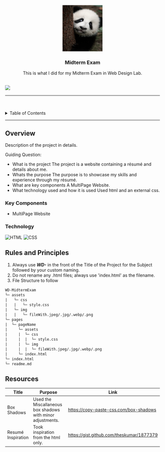 <a name="readme-top">

<br/>

<br />
<div align="center">
  <a href="https://github.com/Darepen/">
  <!-- TODO: If you want to add logo or banner you can add it here -->
    <img src="./assets/img/Panda.jpeg" alt="Panda" width="130" height="150">
  </a>
<!-- TODO: Change Title to the name of the title of your Project -->
  <h3 align="center">Midterm Exam</h3>
</div>
<!-- TODO: Make a short description -->
<div align="center">
This is what I did for my Midterm Exam in Web Design Lab.
</div>

<br />

<!-- TODO: Change the zyx-0314 into your github username  -->
<!-- TODO: Change the WD-Template-Project into the same name of your folder -->
![](https://visit-counter.vercel.app/counter.png?page=Darepen/WD-Seatwork2)

---

<br />
<br />

<!-- TODO: If you want to add more layers for your readme -->
<details>
  <summary>Table of Contents</summary>
  <ol>
    <li>
      <a href="#overview">Overview</a>
      <ol>
        <li>
          <a href="#key-components">Key Components</a>
        </li>
        <li>
          <a href="#technology">Technology</a>
        </li>
      </ol>
    </li>
    <li>
      <a href="#rules-and-principles">Rules and Principles</a>
    </li>
    <li>
      <a href="#resources">Resources</a>
    </li>
  </ol>
</details>

---

## Overview

<!-- TODO: To be changed -->
<!-- The following are just sample -->
Description of the project in details.

Guiding Question:
- What is the project
The project is a website containing a résumé and details about me.
- Whats the purpose
The purpose is to showcase my skills and experience through my résumé.
- What are key components
  A MultiPage Website.
- What technology used and how it is used
Used html and an external css.


### Key Components
<!-- TODO: List of Key Components -->
<!-- The following are just sample -->
- MultiPage Website

### Technology
<!-- TODO: List of Technology Used -->
![HTML](https://img.shields.io/badge/HTML-E34F26?style=for-the-badge&logo=html5&logoColor=white)
![CSS](https://img.shields.io/badge/CSS-1572B6?style=for-the-badge&logo=css3&logoColor=white)

## Rules and Principles
1. Always use ***WD-*** in the front of the Title of the Project for the Subject followed by your custom naming.
2. Do not rename any .html files; always use 'index.html' as the filename.
3. File Structure to follow

```
WD-MidtermExam
└─ assets
|   └─ css
|   |   └─ style.css
|   └─ img
|   |   └─ fileWith.jpeg/.jpg/.webp/.png
└─ pages
|  └─ pageName
|     └─ assets
|     |  └─ css
|     |  |  └─ style.css
|     |  └─ img
|     |  |  └─ fileWith.jpeg/.jpg/.webp/.png
|     └─ index.html
└─ index.html
└─ readme.md
```

## Resources

<!-- TODO: Add References -->
| Title | Purpose | Link |
|-|-|-|
| Box Shadows | Used the Miscallaneous box shadows with minor adjustments. | https://copy-paste-css.com/box-shadows |
|Resumé Inspiration| Took inspiration from the html only.|https://gist.github.com/theskumar/1877379|
